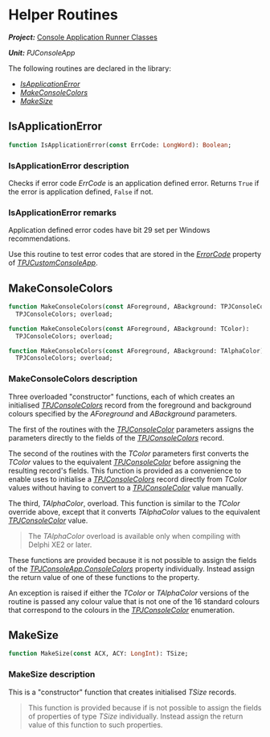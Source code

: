 # Helper Routines

***Project:*** [Console Application Runner Classes](../API.md)

***Unit:*** _PJConsoleApp_

The following routines are declared in the library:

* [_IsApplicationError_](#isapplicationerror)
* [_MakeConsoleColors_](#makeconsolecolors)
* [_MakeSize_](#makesize)

## IsApplicationError

```pascal
function IsApplicationError(const ErrCode: LongWord): Boolean;
```

### IsApplicationError description

Checks if error code _ErrCode_ is an application defined error. Returns `True` if the error is application defined, `False` if not.

### IsApplicationError remarks

Application defined error codes have bit 29 set per Windows recommendations.

Use this routine to test error codes that are stored in the [_ErrorCode_](./TPJCustomConsoleApp-ErrorCode.md) property of [_TPJCustomConsoleApp_](./TPJCustomConsoleApp.md).

## MakeConsoleColors

```pascal
function MakeConsoleColors(const AForeground, ABackground: TPJConsoleColor):
  TPJConsoleColors; overload;

function MakeConsoleColors(const AForeground, ABackground: TColor):
  TPJConsoleColors; overload;

function MakeConsoleColors(const AForeground, ABackground: TAlphaColor):
  TPJConsoleColors; overload;
```

### MakeConsoleColors description

Three overloaded "constructor" functions, each of which creates an initialised [_TPJConsoleColors_](./TPJConsoleColors.md) record from the foreground and background colours specified by the _AForeground_ and _ABackground_ parameters.

The first of the routines with the [_TPJConsoleColor_](./TPJConsoleColor.md) parameters assigns the parameters directly to the fields of the [_TPJConsoleColors_](./TPJConsoleColors.md) record.

The second of the routines with the _TColor_ parameters first converts the _TColor_ values to the equivalent [_TPJConsoleColor_](./TPJConsoleColor.md) before assigning the resulting record's fields. This function is provided as a convenience to enable uses to initialise a [_TPJConsoleColors_](./TPJConsoleColors.md) record directly from _TColor_ values without having to convert to a [_TPJConsoleColor_](./TPJConsoleColor.md) value manually.

The third, _TAlphaColor_, overload. This function is similar to the _TColor_ override above, except that it converts _TAlphaColor_ values to the equivalent [_TPJConsoleColor_](./TPJConsoleColor.md) value.

> The _TAlphaColor_ overload is available only when compiling with Delphi XE2 or later.

These functions are provided because it is not possible to assign the fields of the [_TPJConsoleApp.ConsoleColors_](TPJCustomConsoleApp-ConsoleColors.md) property individually. Instead assign the return value of one of these functions to the property.

An exception is raised if either the _TColor_ or _TAlphaColor_ versions of the routine is passed any colour value that is not one of the 16 standard colours that correspond to the colours in the [_TPJConsoleColor_](./TPJConsoleColor.md) enumeration.

## MakeSize

```pascal
function MakeSize(const ACX, ACY: LongInt): TSize;
```

### MakeSize description

This is a "constructor" function that creates initialised _TSize_ records.

> This function is provided because if is not possible to assign the fields of properties of type _TSize_ individually. Instead assign the return value of this function to such properties.
